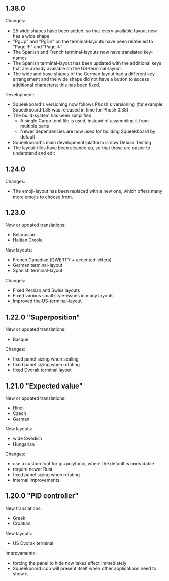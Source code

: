1.38.0
------------------

Changes:
- 25 wide shapes have been added, so that every available layout now has a wide shape
- "PgUp" and "PgDn" on the terminal-layouts have been relabeled to "Page ↑" and "Page ↓"
- The Spanish and French terminal-layouts now have translated key-names
- The Spanish terminal-layout has been updated with the additional keys that are already available on the US-terminal-layout.
- The wide and base shapes of the German layout had a different key-arrangement and the wide shape did not have a button to access additional characters; this has been fixed.

Development:
- Squeekboard's versioning now follows Phosh's versioning (for example: Squeekboard 1.38 was released in time for Phosh 0.38)
- The build-system has been simplified
  - A single Cargo.toml file is used, instead of assembling it from multiple parts
  - Newer dependencies are now used for building Squeekboard by default
- Squeekboard's main development-platform is now Debian Testing
- The layout-files have been cleaned up, so that those are easier to understand and edit

1.24.0
------------------

Changes:
- The emoji-layout has been replaced with a new one, which offers many more emojis to choose from.

1.23.0
------------------

New or updated translations:
- Belarusian
- Haitian Creole

New layouts:
- French Canadian (QWERTY + accented letters)
- German terminal-layout
- Spanish terminal-layout

Changes:
- Fixed Persian and Swiss layouts
- Fixed various small style-issues in many layouts
- Improved the US-terminal-layout

1.22.0 "Superposition"
------------------

New or updated translations:
- Basque

Changes:
- fixed panel sizing when scaling
- fixed panel sizing when rotating
- fixed Dvorak terminal layout

1.21.0 "Expected value"
------------------

New or updated translations:
- Hindi
- Czech
- German

New layouts:
- wide Swedish
- Hungarian

Changes:
- use a custom font for gr+polytonic, where the default is unreadable
- require newer Rust
- fixed panel sizing when rotating
- internal improvements.

1.20.0 "PID controller"
------------------

New translations:
- Greek
- Croatian

New layouts:
- US Dvorak terminal

Improvements:
- forcing the panel to hide now takes effect immediately
- Squeekboard icon will present itself when other applications need to show it

